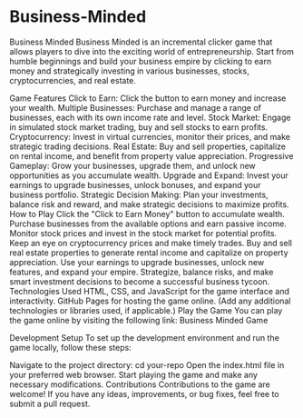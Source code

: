 # Business-Minded
Business Minded
Business Minded is an incremental clicker game that allows players to dive into the exciting world of entrepreneurship. Start from humble beginnings and build your business empire by clicking to earn money and strategically investing in various businesses, stocks, cryptocurrencies, and real estate.

Game Features
Click to Earn: Click the button to earn money and increase your wealth.
Multiple Businesses: Purchase and manage a range of businesses, each with its own income rate and level.
Stock Market: Engage in simulated stock market trading, buy and sell stocks to earn profits.
Cryptocurrency: Invest in virtual currencies, monitor their prices, and make strategic trading decisions.
Real Estate: Buy and sell properties, capitalize on rental income, and benefit from property value appreciation.
Progressive Gameplay: Grow your businesses, upgrade them, and unlock new opportunities as you accumulate wealth.
Upgrade and Expand: Invest your earnings to upgrade businesses, unlock bonuses, and expand your business portfolio.
Strategic Decision Making: Plan your investments, balance risk and reward, and make strategic decisions to maximize profits.
How to Play
Click the "Click to Earn Money" button to accumulate wealth.
Purchase businesses from the available options and earn passive income.
Monitor stock prices and invest in the stock market for potential profits.
Keep an eye on cryptocurrency prices and make timely trades.
Buy and sell real estate properties to generate rental income and capitalize on property appreciation.
Use your earnings to upgrade businesses, unlock new features, and expand your empire.
Strategize, balance risks, and make smart investment decisions to become a successful business tycoon.
Technologies Used
HTML, CSS, and JavaScript for the game interface and interactivity.
GitHub Pages for hosting the game online.
(Add any additional technologies or libraries used, if applicable.)
Play the Game
You can play the game online by visiting the following link: Business Minded Game

Development Setup
To set up the development environment and run the game locally, follow these steps:

Navigate to the project directory: cd your-repo
Open the index.html file in your preferred web browser.
Start playing the game and make any necessary modifications.
Contributions
Contributions to the game are welcome! If you have any ideas, improvements, or bug fixes, feel free to submit a pull request.



